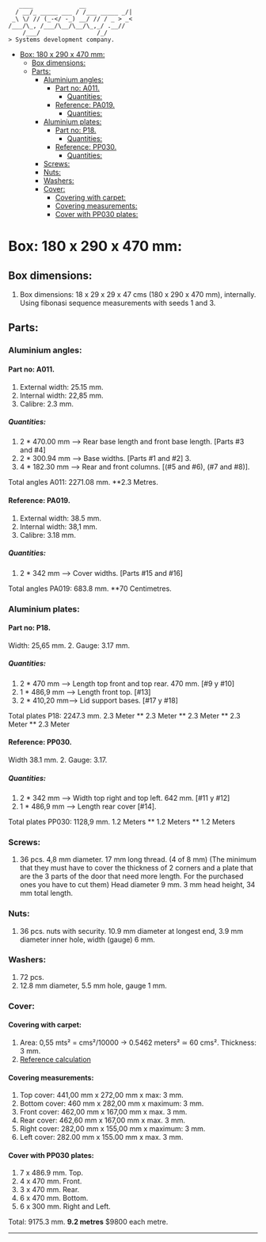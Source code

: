 ```console
   ____             __             
  / __/_ _____ ___ / /___ _____ _/|
 _\ \/ // (_-</ -_) __/ // / _ > _<
/___/\_, /___/\__/\__/\_,_/ .__//  
    /___/                /_/       
> Systems development company.
```

- [Box: 180 x 290 x 470 mm:](#box-180-x-290-x-470-mm)
  - [Box dimensions:](#box-dimensions)
  - [Parts:](#parts)
    - [Aluminium angles:](#aluminium-angles)
      - [Part no: A011.](#part-no-a011)
        - [Quantities:](#quantities)
      - [Reference: PA019.](#reference-pa019)
        - [Quantities:](#quantities-1)
    - [Aluminium plates:](#aluminium-plates)
      - [Part no: P18.](#part-no-p18)
        - [Quantities:](#quantities-2)
      - [Reference: PP030.](#reference-pp030)
        - [Quantities:](#quantities-3)
    - [Screws:](#screws)
    - [Nuts:](#nuts)
    - [Washers:](#washers)
    - [Cover:](#cover)
      - [Covering with carpet:](#covering-with-carpet)
      - [Covering measurements:](#covering-measurements)
      - [Cover with PP030 plates:](#cover-with-pp030-plates)

# Box: 180 x 290 x 470 mm:

## Box dimensions:

1. Box dimensions: 18 x 29 x 29 x 47 cms (180 x 290 x 470 mm), internally. Using fibonasi sequence measurements with seeds 1 and 3.

## Parts:

### Aluminium angles:

#### Part no: A011.
   
1. External width: 25.15 mm.
2. Internal width: 22,85 mm.
3. Calibre: 2.3 mm.

##### Quantities:

1. 2 * 470.00 mm --> Rear base length and front base length. [Parts #3 and #4] 
2. 2 * 300.94 mm --> Base widths.  [Parts #1 and #2] 3. 
3. 4 * 182.30 mm --> Rear and front columns. [(#5 and #6), (#7 and #8)].

Total angles A011: 2271.08 mm. **2.3 Metres.

#### Reference: PA019.
   
1. External width: 38.5 mm.
2. Internal width: 38,1 mm.
3. Calibre: 3.18 mm.

##### Quantities:

1. 2 * 342 mm --> Cover widths. [Parts #15 and #16] 

Total angles PA019: 683.8 mm. **70 Centimetres.

### Aluminium plates:

#### Part no: P18.

Width: 25,65 mm.
2. Gauge: 3.17 mm.

##### Quantities:
      
1. 2 * 470 mm --> Length top front and top rear. 470 mm. [#9 y #10]
2. 1 * 486,9 mm --> Length front top. [#13]
3. 2 * 410,20 mm--> Lid support bases. [#17 y #18]

Total plates P18: 2247.3 mm. 2.3 Meter ** 2.3 Meter ** 2.3 Meter ** 2.3 Meter ** 2.3 Meter

#### Reference: PP030.
   
Width 38.1 mm.
2. Gauge: 3.17.

##### Quantities:

1. 2 * 342 mm --> Width top right and top left. 642 mm. [#11 y #12]
2. 1 * 486,9 mm --> Length rear cover [#14].

Total plates PP030: 1128,9 mm. 1.2 Meters ** 1.2 Meters ** 1.2 Meters

### Screws:

1. 36 pcs. 4,8 mm diameter. 17 mm long thread. (4 of 8 mm) (The minimum that they must have to cover the thickness of 2 corners and a plate that are the 3 parts of the door that need more length. For the purchased ones you have to cut them) Head diameter 9 mm. 3 mm head height, 34 mm total length.

### Nuts:

1. 36 pcs. nuts with security. 10.9 mm diameter at longest end, 3.9 mm diameter inner hole, width (gauge) 6 mm.

### Washers:

1. 72 pcs.
2. 12.8 mm diameter, 5.5 mm hole, gauge 1 mm.

### Cover:

#### Covering with carpet:

1. Area: 0,55 mts² = cms²/10000 -> 0.5462 meters² ≃ 60 cms². Thickness: 3 mm. 
2. [Reference calculation](https://www.calculator.net/surface-area-calculator.html?rtanklength=0.18&rtanklengthunit=meters&rtankwidth=0.29&rtankwidthunit=meters&rtankheight=0.47&rtankheightunit=meters&rectcal=Calculate#rectangular)

#### Covering measurements:

1. Top cover: 441,00 mm x 272,00 mm x max: 3 mm.
2. Bottom cover: 460 mm x 282,00 mm x maximum: 3 mm.
3. Front cover: 462,00 mm x 167,00 mm x max. 3 mm.
4. Rear cover: 462,60 mm x 167,00 mm x max. 3 mm.
5. Right cover: 282,00 mm x 155,00 mm x maximum: 3 mm.
6. Left cover: 282.00 mm x 155.00 mm x max. 3 mm.

#### Cover with PP030 plates:

1. 7 x 486.9 mm. Top.
2. 4 x 470 mm. Front.
3. 3 x 470 mm. Rear.
4. 6 x 470 mm. Bottom.
5. 6 x 300 mm. Right and Left.

Total: 9175.3 mm. **9.2 metres** $9800 each metre.

----
